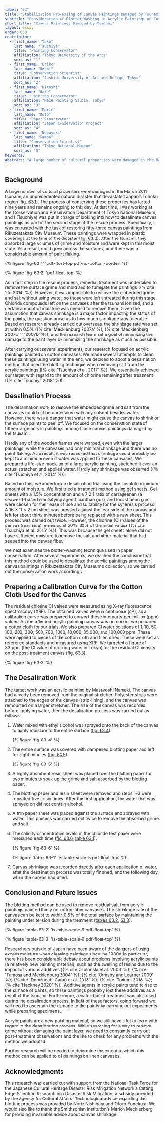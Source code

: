 ```yaml
---
label: "63"
title: "Stabilization Processing of Canvas Paintings Damaged by Tsunami"
subtitle: "Consideration of Blotter Washing to Acrylic Paintings on Cotton Canvas"
short_title: "Canvas Paintings Damaged by Tsunami"
layout: essay
order: 630
contributor:
  - first_name: "Yuko"
    last_name: "Tsuchiya"
    title: "Painting Conservator"
    affiliation: "Tokyo University of the Arts"
    sort_as: "1"
  - first_name: "Eriko"
    last_name: "Hoshi"
    title: "Conservation Scientist"
    affiliation: "Joshibi University of Art and Design, Tokyo"
    sort_as: "2"
  - first_name: "Hiroshi"
    last_name: "Haze"
    title: "Painting Conservator"
    affiliation: "Haze Painting Studio, Tokyo"
    sort_as: "3"
  - first_name: "Marie"
    last_name: "Moto"
    title: "Paper Conservator"
    affiliation: "Japan Conservation Project"
    sort_as: "4"
  - first_name: "Nobuyuki"
    last_name: "Kamba"
    title: "Conservation Scientist"
    affiliation: "Tokyo National Museum"
    sort_as: "5"
keywords:
abstract: "A large number of cultural properties were damaged in the March 2011 tsunami that devastated Japan’s Tohoku region. A problem arises when we are faced with removing salt matter from paintings: salts absorb moisture from the atmosphere, and that moisture can promote deformation of the support. The Tokyo National Museum began in 2011 to research methods for removal of salt matter from paintings on canvas. Through a number of experiments, methods of desalination were developed for acrylic paintings on cotton canvas. In one method, the canvas was temporarily removed from its original wooden frame, edge-lined with polyester cloth, and stretched on a temporary frame. Water was sprayed on the reverse and moisture absorbed with blotting paper. Experiments that followed confirmed that the amount of moisture and the period of immersion influenced the removal of remaining salts. Using techniques from paper conservation, moistened blotting paper was used as a compress, and water containing dissolved salts was removed as quickly as possible using polymer sheets. This process was repeated several times for desalination. As a result, it was possible to control the contraction of the canvas to about 0.3%, and the chloride concentration was reduced to about what is contained in tap water in Tokyo."
---
```


## Background

A large number of cultural properties were damaged in the March 2011 tsunami, an unprecedented natural disaster that devastated Japan’s Tohoku region ([fig. 63.1](#fig-63-1)). The process of conserving these properties has lasted nine years and remains ongoing to this day. At that time, I was working at the Conservation and Preservation Department of Tokyo National Museum, and I (Tsuchiya) was put in charge of looking into how to desalinate canvas paintings as part of the second stage of the rescue process. Specifically, I was entrusted with the task of restoring fifty-three canvas paintings from Rikuzentakata City Museum. These paintings were wrapped in plastic coverings at the time of the disaster ([fig. 63.2](#fig-63-2)). After the tsunami, they absorbed large volumes of grime and moisture and were kept in this moist state. As a result, mold grew across the surfaces, and there was a considerable amount of paint flaking.

{% figure 'fig-63-1' 'pdf-float-top pdf-no-bottom-border' %}

{% figure 'fig-63-2' 'pdf-float-top' %}

As a first step in the rescue process, remedial treatment was undertaken to remove the surface grime and mold and to fumigate the paintings ({% cite 'Ito 2014' %}). However, it was impossible to remove the embedded grime and salt without using water, so those were left untreated during this stage. Chloride compounds left on the canvases after the tsunami ionized, and a certain amount of moisture was needed to remove them. Given the assumption that canvas shrinkage is a major factor impacting the status of the paints, the question arose as to how much shrinkage was tolerable. Based on research already carried out overseas, the shrinkage rate was set at within 0.5% ({% cite 'Mecklenburg 2007a' %}, {% cite 'Mecklenburg 2007b' '' '2007b' %}), and the research team set a goal of minimizing the damage to the paint layer by minimizing the shrinkage as much as possible.

After carrying out several experiments, our research focused on acrylic paintings painted on cotton canvases. We made several attempts to clean these paintings using water. In the end, we decided to adopt a desalination method that used the blotting technique when removing salt from the acrylic paintings ({% cite 'Tsuchiya et al. 2017' %}). We essentially achieved our target with regard to the amount of chlorine remaining after treatment ({% cite 'Tsuchiya 2018' %}).

## Desalination Process

The desalination work to remove the embedded grime and salt from the canvases could not be undertaken with any solvent besides water. However, there was a danger that water might cause the canvas to shrink or the surface paints to peel off. We focused on the conservation state of fifteen large acrylic paintings among those canvas paintings damaged by the tsunami.

Hardly any of the wooden frames were warped, even with the larger paintings, while the canvases had only minimal shrinkage and there was no paint flaking. As a result, it was reasoned that shrinkage could probably be kept to a minimum even if water was applied to these canvases. We prepared a life-size mock-up of a large acrylic painting, stretched it over an actual stretcher, and applied water. Hardly any shrinkage was observed ({% cite 'Tsuchiya et al. 2014' %}).

Based on this, we undertook a desalination trial using the absolute minimum amount of moisture. We first tried a treatment method using gel sheets. Gel sheets with a 1.5% concentration and a 7:2:1 ratio of carrageenan (a seaweed-based emulsifying agent), xanthan gum, and locust bean gum were chosen for their ease of use and suitability for the syneresis process. A 16 × 11 × 2 cm sheet was pressed against the rear side of the canvas and left for about thirty minutes before being replaced with a new sheet. This process was carried out twice. However, the chlorine (CI) values of the canvas (rear side) remained at 50%–80% of the initial values ({% cite 'Tsuchiya et al. 2015' %}). This was because the gel sheets alone did not have sufficient moisture to remove the salt and other material that had seeped into the canvas fiber.

We next examined the blotter-washing technique used in paper conservation. After several experiments, we reached the conclusion that this method could be used to desalinate the acrylic paintings among the canvas paintings in Rikuzentakata City Museum’s collection, so we carried out the conservation work accordingly.

## Preparing a Calibration Curve for the Cotton Cloth Used for the Canvas

The residual chlorine CI values were measured using X-ray fluorescence spectroscopy (XRF). The obtained values were in centipoise (cP), so a calibration curve was prepared to convert these into parts-per-million (ppm) values. As the affected acrylic painting canvas was on cotton, we prepared a cotton cloth for our trials. We also prepared CI water solutions of 1, 10, 50, 100, 200, 300, 500, 700, 1000, 10,000, 35,000, and 100,000 ppm. These were applied to pieces of the cotton cloth and then dried. These were set as reference standards and measured using XRF. We targeted a figure of 33 ppm (the CI value of drinking water in Tokyo) for the residual CI density on the post-treatment canvas ([fig. 63.3](#fig-63-3)).

{% figure 'fig-63-3' %}

## The Desalination Work

The target work was an acrylic painting by Masayoshi Nameki. The canvas had already been removed from the original stretcher. Polyester strips were attached to the edges of the canvas (strip-lining), and the canvas was remounted on a larger stretcher. The size of the canvas was recorded before applying water, then the desalination process was carried out as follows:

<div class="illustrated-list">

1.  Water mixed with ethyl alcohol was sprayed onto the back of the canvas to apply moisture to the entire surface ([fig. 63.4](#fig-63-4)).

    {% figure 'fig-63-4' %}

2.  The entire surface was covered with dampened blotting paper and left for eight minutes ([fig. 63.5](#fig-63-5)).

    {% figure 'fig-63-5' %}

3.  A highly absorbent resin sheet was placed over the blotting paper for two minutes to soak up the grime and salt absorbed by the blotting paper.

4.  The blotting paper and resin sheet were removed and steps 1–3 were repeated five or six times. After the first application, the water that was sprayed on did not contain alcohol.

5.  A thin paper sheet was placed against the surface and sprayed with water. This process was carried out twice to remove the absorbed grime and salt.

6.  The salinity concentration levels of the chloride test paper were measured each time ([fig. 63.6](#fig-63-6), [table 63.1](#table-63-1)).

    {% figure 'fig-63-6' %}

    {% figure 'table-63-1' 'is-table-scale-5 pdf-float-top' %}

7.  Canvas shrinkage was recorded directly after each application of water, after the desalination process was totally finished, and the following day, when the canvas had dried.

</div>

## Conclusion and Future Issues

The blotting method can be used to remove residual salt from acrylic paintings painted thinly on cotton-fiber canvases. The shrinkage rate of the canvas can be kept to within 0.5% of the total surface by maintaining the painting under tension during the treatment ([tables 63.2](#table-63-2), [63.3](#table-63-3)).

{% figure 'table-63-2' 'is-table-scale-6 pdf-float-top' %}

{% figure 'table-63-3' 'is-table-scale-6 pdf-float-top' %}

Researchers outside of Japan have been aware of the dangers of using excess moisture when cleaning paintings since the 1980s. In particular, there has been considerable debate about problems involving acrylic paints (a relatively new painting material), such as the swelling of resins due to the impact of various additives ( {% cite 'Jablonski et al. 2003' %}; {% cite 'Tumosa and Mecklenburg 2004' %}; {% cite 'Ormsby and Learner 2009' %}; {% cite 'Doménech-Carbó et al. 2013' %}; {% cite 'Toriumi 2018' %}; {% cite 'Hackney 2020' %}). Additive agents in acrylic paints tend to rise to the surface of paints, so these paintings probably lost these additives as a result of the tsunami. Furthermore, a water-based treatment was also used during the desalination process. In light of these factors, going forward we will need to ascertain the damage to the paints by carrying out experiments while preparing specimens.

Acrylic paints are a new painting material, so we still have a lot to learn with regard to the deterioration process. While searching for a way to remove grime without damaging the paint layer, we need to constantly carry out post-treatment observations and the like to check for any problems with the method we adopted.

Further research will be needed to determine the extent to which this method can be applied to oil paintings on linen canvases.

## Acknowledgments

This research was carried out with support from the National Task Force for the Japanese Cultural Heritage Disaster Risk Mitigation Network’s Cutting Edge Scientific Research into Disaster Risk Mitigation, a subsidy provided by the Agency for Cultural Affairs. Technological advice regarding the blotting process was provided by Norie Nishihara and Otoyo Yonekura. We would also like to thank the Smithsonian Institution’s Marion Mecklenberg for providing invaluable advice about canvas shrinkage.
